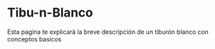 # Tibu-n-Blanco
Esta pagina te explicará la breve descripción de un tiburón blanco con conceptos basicos
